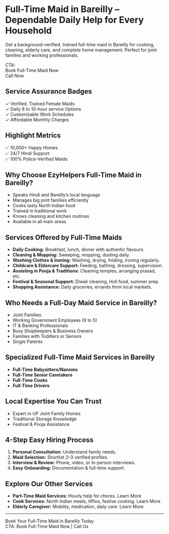 
# Full-Time Maid in Bareilly – Dependable Daily Help for Every Household

Get a background-verified, trained full-time maid in Bareilly for cooking, cleaning, elderly care, and complete home management. Perfect for joint families and working professionals.

CTA:  
Book Full-Time Maid Now  
Call Now

## Service Assurance Badges

✓ Verified, Trained Female Maids  
✓ Daily 8 to 10-hour service Options  
✓ Customizable Work Schedules  
✓ Affordable Monthly Charges

## Highlight Metrics

✅ 10,000+ Happy Homes  
✅ 24/7 Hindi Support  
✅ 100% Police-Verified Maids

## Why Choose EzyHelpers Full-Time Maid in Bareilly?

- Speaks Hindi and Bareilly’s local language
- Manages big joint families efficiently
- Cooks tasty North Indian food
- Trained in traditional work
- Knows cleaning and kitchen routines
- Available in all main areas

## Services Offered by Full-Time Maids

- **Daily Cooking:** Breakfast, lunch, dinner with authentic flavours.
- **Cleaning & Mopping:** Sweeping, mopping, dusting daily.
- **Washing Clothes & Ironing:** Washing, drying, folding, ironing regularly.
- **Childcare & Eldercare Support:** Feeding, bathing, dressing, supervision.
- **Assisting in Pooja & Traditions:** Cleaning temples, arranging prasad, etc.
- **Festival & Seasonal Support:** Diwali cleaning, Holi food, summer prep.
- **Shopping Assistance:** Daily groceries, errands from local markets.

## Who Needs a Full-Day Maid Service in Bareilly?

- Joint Families
- Working Government Employees (9 to 5)
- IT & Banking Professionals
- Busy Shopkeepers & Business Owners
- Families with Toddlers or Seniors
- Single Parents

## Specialized Full-Time Maid Services in Bareilly

- **Full-Time Babysitters/Nannies**
- **Full-Time Senior Caretakers**
- **Full-Time Cooks**
- **Full-Time Drivers**

## Local Expertise You Can Trust

- Expert in UP Joint Family Homes
- Traditional Storage Knowledge
- Festival & Pooja Assistance

## 4-Step Easy Hiring Process

1. **Personal Consultation:** Understand family needs.
2. **Maid Selection:** Shortlist 2–3 verified profiles.
3. **Interview & Review:** Phone, video, or in-person interviews.
4. **Easy Onboarding:** Documentation & full-time support.

## Explore Our Other Services

- **Part-Time Maid Services:** Hourly help for chores. Learn More
- **Cook Services:** North Indian meals, tiffins, festive cooking. Learn More
- **Elderly Caregiver:** Mobility, medication, daily care. Learn More

---

Book Your Full-Time Maid in Bareilly Today  
CTA: Book Full-Time Maid Now | Call Us
